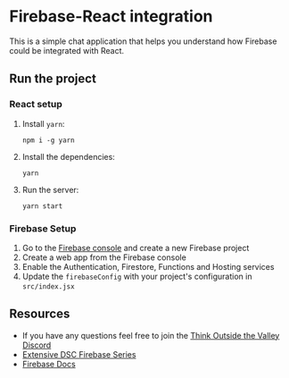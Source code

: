 # Firebase-React integration

This is a simple chat application that helps you understand how Firebase could be integrated with React.

## Run the project

### React setup

1. Install `yarn`:
    ```
    npm i -g yarn
    ```

2. Install the dependencies:
    ```
    yarn
    ```

4. Run the server:
    ```
    yarn start
    ```

### Firebase Setup

1. Go to the [Firebase console](https://firebase.google.com/console) and create a new Firebase project
2. Create a web app from the Firebase console
3. Enable the Authentication, Firestore, Functions and Hosting services
4. Update the `firebaseConfig` with your project's configuration in `src/index.jsx`

## Resources

- If you have any questions feel free to join the [Think Outside the Valley Discord](http://bit.ly/disctotv)
- [Extensive DSC Firebase Series](http://bit.ly/totv-fire)
- [Firebase Docs](https://firebase.google.com/docs)
